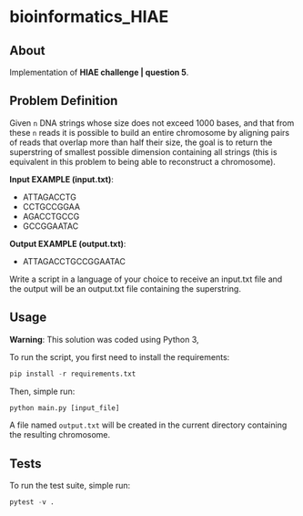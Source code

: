 # bioinformatics_HIAE

## About

Implementation of **HIAE challenge | question 5**.

## Problem Definition

Given `n` DNA strings whose size does not exceed 
1000 bases, and that from these `n` reads it is 
possible to build an entire chromosome by 
aligning pairs of reads that overlap more than 
half their size, the goal is to return the 
superstring of smallest possible dimension containing 
all strings (this is equivalent in this problem to 
being able to reconstruct a chromosome).

**Input EXAMPLE (input.txt)**:
- ATTAGACCTG
- CCTGCCGGAA
- AGACCTGCCG
- GCCGGAATAC

**Output EXAMPLE (output.txt)**: 
- ATTAGACCTGCCGGAATAC

Write a script in a language of your choice to receive an input.txt file and the output will be an output.txt file containing the superstring.

## Usage

**Warning**: This solution was coded using Python 3,

To run the script, you first need to install 
the requirements:

```python
pip install -r requirements.txt
```

Then, simple run:
```python
python main.py [input_file]
```

A file named `output.txt` will be created in the 
current directory containing the resulting
chromosome.

## Tests

To run the test suite, simple run:
```python
pytest -v .
```